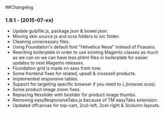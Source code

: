 ##Changelog

### 1.9.1 - (2015-07-xx)
 - Update gulpfile.js, package.json & bower.json.
 - Moving skin source js and scss folders to src folder.
 - Cleaning unnecessary files.
 - Using Foundation's default font "Helvetica Neue" instead of Firasans.
 - Rewriting boilerplate in order to use existing Magento classes as much as we can so we can have less phtml files in boilerplate for easier updates to next Magento releases. 
 - Foundation grid is made on sass from now. 
 - Some frontend fixes for related, upsell & crosssell products.
 - Implemented responsive tables.
 - Support for targeting specific browser if you need to (_browser.scss).
 - Some product image zoom fixes.
 - Replacing flexslider with bxslider for product image thumbs.
 - Removing easyResponsiveTabs.js because of TM easyTabs extension.
 - Updated offcanvas for top-cart, 2col-left, 2col-right & 3column layouts.